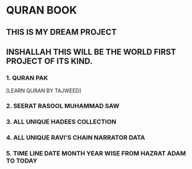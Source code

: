 # QURAN BOOK

## THIS IS MY DREAM PROJECT

## INSHALLAH THIS WILL BE THE WORLD FIRST PROJECT OF ITS KIND.

### 1. QURAN PAK

[LEARN QURAN BY TAJWEED]

### 2. SEERAT RASOOL MUHAMMAD SAW

### 3. ALL UNIQUE HADEES COLLECTION

### 4. ALL UNIQUE RAVI'S CHAIN NARRATOR DATA

### 5. TIME LINE DATE MONTH YEAR WISE FROM HAZRAT ADAM TO TODAY
